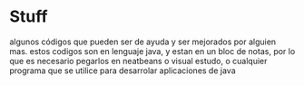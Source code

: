 # Stuff
algunos códigos que pueden ser de ayuda y ser mejorados por alguien mas.
estos codigos son en lenguaje java, y estan en un bloc de notas, por lo que es necesario pegarlos en neatbeans o visual estudo, o cualquier programa que se utilice para 
desarrolar aplicaciones de java 

